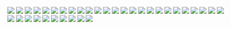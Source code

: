![](https://64.media.tumblr.com/816218646dd9c9bc91413628f396e350/b598b7fada21f160-0c/s250x400/550a091ee0933dd62535d113397c658e785dc0d6.gif) ![](https://64.media.tumblr.com/0766330eff58a6b25b989926f34067db/b598b7fada21f160-c2/s100x200/4bd63c9bf28dc1b76b07fc2ca1f718d4518a6124.png) ![](https://64.media.tumblr.com/87f392a30c84691a5a2f34f340cba4e8/b598b7fada21f160-4b/s250x400/099b4a074364c5270647f49b9e8cd0448fb52233.gif) ![](https://64.media.tumblr.com/fdebdb833f09dee43f8266eacc22fdaa/b598b7fada21f160-9a/s250x400/88ed1cb967dc63f776fd9aa8c139edb38ec9b51a.gif) ![](https://64.media.tumblr.com/88dcd92c2d1be421377d3756b37f1877/b598b7fada21f160-86/s100x200/a67b456cdc4200758e82aafc07fd42ab9670facc.png) ![](https://64.media.tumblr.com/2e4783e65e9a29280e6c43155492b18a/b598b7fada21f160-3e/s250x400/59d37781d3fd5da754c092a56e59241488da88e2.gif) ![](https://64.media.tumblr.com/2dded37852be7f280e09ffc27de7c326/b598b7fada21f160-b7/s250x250_c1/3dda7e04264314c29108394afde9bdbf9782fe5e.png) ![](https://64.media.tumblr.com/6d1f167c15dad2c06c5afeb193cd2dee/4554e6d1befa913c-2a/s100x200/354309bbfdf87f6687b5d2e6c446b7f541c5e518.gif) ![](https://64.media.tumblr.com/32f077c7b00429fa312713dc9d432e5c/2236e6baba8f5a20-dd/s100x200/d117bbc23918cb82b4f1f98d64530eef67235d2c.png) ![](https://supplies.ju.mp/assets/images/gallery02/5a092986.png?v=9163b103) ![](https://supplies.ju.mp/assets/images/gallery01/9d29bc30.png?v=6a50b904) ![](https://supplies.ju.mp/assets/images/gallery01/3f6d45b4.png?v=6a50b904) ![](https://supplies.ju.mp/assets/images/gallery01/35d4ecc5.png?v=6a50b904) ![](https://supplies.ju.mp/assets/images/gallery01/ed5271e3.png?v=6a50b904) ![](https://supplies.ju.mp/assets/images/gallery01/d83268ae.png?v=6a50b904) ![](https://supplies.ju.mp/assets/images/gallery02/42445db1.png?v=6a50b904) ![](https://supplies.ju.mp/assets/images/gallery02/5d54cc5f.png?v=6a50b904) ![](https://supplies.ju.mp/assets/images/gallery02/2476699c.png?v=6a50b904) ![](https://supplies.ju.mp/assets/images/gallery09/411c2106.gif?v=6a50b904) ![](https://supplies.ju.mp/assets/images/gallery02/b3829f51.png?v=6a50b904) ![](https://supplies.ju.mp/assets/images/gallery02/c81f06ff.png?v=6a50b904) ![](https://supplies.ju.mp/assets/images/gallery02/47140100.png?v=6a50b904) ![](https://supplies.ju.mp/assets/images/gallery01/187e80cf.png?v=6a50b904) ![](https://64.media.tumblr.com/758374dc2f9241374b0469c815aadb29/14a9856fad342a42-b4/s100x200/4a7ff7a9d797ffd8599718d758f382314ce4dd02.png) ![](https://64.media.tumblr.com/45094630a364e4691f2afb0612c869fd/14a9856fad342a42-6e/s100x200/145d0bf3eb883d730c67544d5eb9d42919d8c8c1.png) ![](https://64.media.tumblr.com/68aa24fe4ebafe404e2ad1df147aea8d/14a9856fad342a42-84/s100x200/76e9453ae6bfceb38cbcd7539d540687ae31bdd3.png) ![](https://hamood.carrd.co/assets/images/gallery06/30b139c8.gif?v34093983873751) ![](https://phonecharm.carrd.co/assets/images/gallery06/e2b43865.gif?v=a0242c79) ![](https://phonecharm.carrd.co/assets/images/gallery06/6f1722fd.gif?v=a0242c79) ![](https://phonecharm.carrd.co/assets/images/gallery06/26fda51a.png?v=a0242c79) ![](https://phonecharm.carrd.co/assets/images/gallery06/bfb97f5c.png?v=a0242c79) ![](https://phonecharm.carrd.co/assets/images/gallery03/c8ca6437.png?v=a0242c79) ![](https://phonecharm.carrd.co/assets/images/gallery06/7761dcab.png?v=a0242c79) ![](https://phonecharm.carrd.co/assets/images/gallery03/d134359a.gif?v=a0242c79) ![](https://phonecharm.carrd.co/assets/images/gallery03/db926f63.jpg?v=a0242c79) 
